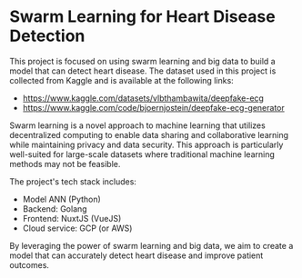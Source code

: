# Swarm Learning for Heart Disease Detection

This project is focused on using swarm learning and big data to build a model that can detect heart disease. The dataset used in this project is collected from Kaggle and is available at the following links:

- https://www.kaggle.com/datasets/vlbthambawita/deepfake-ecg
- https://www.kaggle.com/code/bjoernjostein/deepfake-ecg-generator

Swarm learning is a novel approach to machine learning that utilizes decentralized computing to enable data sharing and collaborative learning while maintaining privacy and data security. This approach is particularly well-suited for large-scale datasets where traditional machine learning methods may not be feasible.

The project's tech stack includes:

- Model ANN (Python)
- Backend: Golang
- Frontend: NuxtJS (VueJS)
- Cloud service: GCP (or AWS)

By leveraging the power of swarm learning and big data, we aim to create a model that can accurately detect heart disease and improve patient outcomes.
